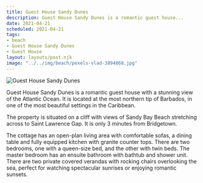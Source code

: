 ```yaml
---
title: Guest House Sandy Dunes
description: Guest House Sandy Dunes is a romantic guest house...
date: 2021-04-21
scheduled: 2021-04-21
tags:
- beach
- Guest House Sandy Dunes
- Guest House
layout: layouts/post.njk
image: "../../img/beach/pexels-vlad-3894868.jpg"
---
```


![Guest House Sandy Dunes](../../img/beach/pexels-vlad-3894868.jpg)

Guest House Sandy Dunes is a romantic guest house with a stunning view of the Atlantic Ocean. It is located at the most northern tip of Barbados, in one of the most beautiful settings in the Caribbean.

The property is situated on a cliff with views of Sandy Bay Beach stretching across to Saint Lawrence Gap. It is only 3 minutes from Bridgetown.

The cottage has an open-plan living area with comfortable sofas, a dining table and fully equipped kitchen with granite counter tops. There are two bedrooms, one with a queen-size bed, and the other with twin beds. The master bedroom has an ensuite bathroom with bathtub and shower unit. There are two private covered verandas with rocking chairs overlooking the sea, perfect for watching spectacular sunrises or enjoying romantic sunsets.